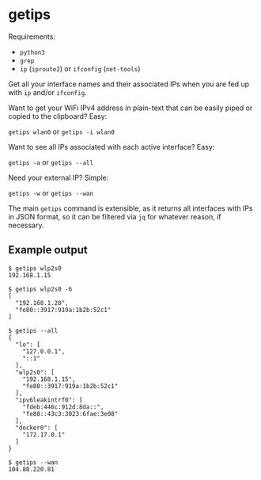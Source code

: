# getips

Requirements:

- `python3`
- `grep`
- `ip` (`iproute2`) or `ifconfig` (`net-tools`)

Get all your interface names and their associated IPs when you are fed up with `ip` and/or `ifconfig`.

Want to get your WiFi IPv4 address in plain-text that can be easily piped or copied to the clipboard? Easy:

`getips wlan0` or `getips -i wlan0`

Want to see all IPs associated with each active interface? Easy:

`getips -a` or `getips --all`

Need your external IP? Simple:

`getips -w` or `getips --wan`

The main `getips` command is extensible, as it returns all interfaces with IPs in JSON format, so it can be filtered via `jq` for whatever reason, if necessary.

## Example output

```
$ getips wlp2s0
192.168.1.15

$ getips wlp2s0 -6
[
  "192.168.1.20",
  "fe80::3917:919a:1b2b:52c1"
]

$ getips --all
{
  "lo": [
    "127.0.0.1",
    "::1"
  ],
  "wlp2s0": [
    "192.168.1.15",
    "fe80::3917:919a:1b2b:52c1"
  ],
  "ipv6leakintrf0": [
    "fdeb:446c:912d:8da::",
    "fe80::43c3:3023:6fae:3e08"
  ],
  "docker0": [
    "172.17.0.1"
  ]
}  

$ getips --wan
104.88.220.81
```

